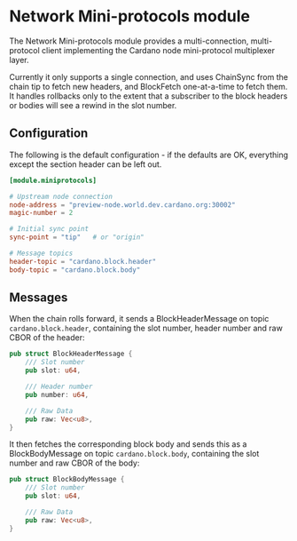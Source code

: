# Network Mini-protocols module

The Network Mini-protocols module provides a multi-connection, multi-protocol
client implementing the Cardano node mini-protocol multiplexer layer.

Currently it only supports a single connection, and uses ChainSync from the chain tip
to fetch new headers, and BlockFetch one-at-a-time to fetch them.  It handles rollbacks
only to the extent that a subscriber to the block headers or bodies will see a rewind
in the slot number.

## Configuration

The following is the default configuration - if the defaults are OK,
everything except the section header can be left out.

```toml
[module.miniprotocols]

# Upstream node connection
node-address = "preview-node.world.dev.cardano.org:30002"
magic-number = 2

# Initial sync point
sync-point = "tip"   # or "origin"

# Message topics
header-topic = "cardano.block.header"
body-topic = "cardano.block.body"

```

## Messages

When the chain rolls forward, it sends a BlockHeaderMessage on topic
`cardano.block.header`, containing the slot number, header number and
raw CBOR of the header:

```rust
pub struct BlockHeaderMessage {
    /// Slot number
    pub slot: u64,

    /// Header number
    pub number: u64,

    /// Raw Data
    pub raw: Vec<u8>,
}
```

It then fetches the corresponding block body and sends this as a BlockBodyMessage
on topic `cardano.block.body`, containing the slot number and raw CBOR of the body:

```rust
pub struct BlockBodyMessage {
    /// Slot number
    pub slot: u64,

    /// Raw Data
    pub raw: Vec<u8>,
}
```

